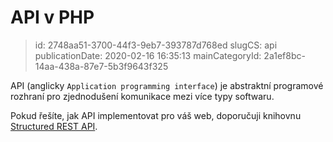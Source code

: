 API v PHP
================================

> id: 2748aa51-3700-44f3-9eb7-393787d768ed
> slugCS: api
> publicationDate: 2020-02-16 16:35:13
> mainCategoryId: 2a1ef8bc-14aa-438a-87e7-5b3f9643f325

API (anglicky `Application programming interface`) je abstraktní programové rozhraní pro zjednodušení komunikace mezi více typy softwaru.

Pokud řešíte, jak API implementovat pro váš web, doporučuji knihovnu [Structured REST API](https://github.com/baraja-core/structured-api).
